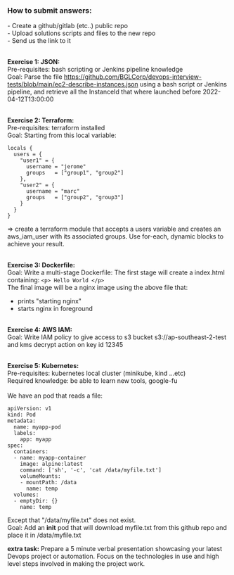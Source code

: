 
<h3>How to submit answers:</h3>
- Create a github/gitlab (etc..) public repo<br>
- Upload solutions scripts and files to the new repo<br>
- Send us the link to it<br>

<br><b>Exercise 1: JSON:</b><br>
Pre-requisites: bash scripting or Jenkins pipeline knowledge<br>
Goal: Parse the file https://github.com/BGLCorp/devops-interview-tests/blob/main/ec2-describe-instances.json using a bash script or Jenkins pipeline, and retrieve all the InstanceId that where launched before 2022-04-12T13:00:00<br>

<br><b>Exercise 2: Terraform:</b><br>
Pre-requisites: terraform installed<br>
Goal: Starting from this local variable:
```
locals {
  users = {
    "user1" = {
      username = "jerome"
      groups   = ["group1", "group2"]
    },
    "user2" = {
      username = "marc"
      groups   = ["group2", "group3"]
    }
  }
}
```
=> create a terraform module that accepts a users variable and creates an aws_iam_user with its associated groups. Use for-each, dynamic blocks to achieve your result.<br>

<br><b>Exercise 3: Dockerfile:</b><br>
Goal: Write a multi-stage Dockerfile: The first stage will create a index.html containing:
```<p> Hello World </p>```<br>
The final image will be a nginx image using the above file that:<br>
- prints "starting nginx"<br>
- starts nginx in foreground<br>

<br><b>Exercise 4: AWS IAM:</b><br>
Goal: Write IAM policy to give access to s3 bucket s3://ap-southeast-2-test and kms decrypt action on key id 12345

<br><b>Exercise 5: Kubernetes:</b><br>
Pre-requisites: kubernetes local cluster (minikube, kind ...etc)<br>
Required knowledge: be able to learn new tools, google-fu<br>
<br>
We have an pod that reads a file:
```
apiVersion: v1
kind: Pod
metadata:
  name: myapp-pod
  labels:
    app: myapp
spec:
  containers:
  - name: myapp-container
    image: alpine:latest
    command: ['sh', '-c', 'cat /data/myfile.txt']
    volumeMounts:
    - mountPath: /data
      name: temp
  volumes:
  - emptyDir: {}
    name: temp
```
Except that "/data/myfile.txt" does not exist.<br>
Goal: Add an <b>init</b> pod that will download myfile.txt from this github repo and place it in /data/myfile.txt<br>

<b>extra task:</b> Prepare a 5 minute verbal presentation showcasing your latest Devops project or automation. Focus on the technologies in use and high level steps involved in making the project work.
